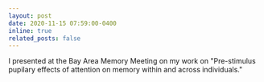 ```yaml
---
layout: post
date: 2020-11-15 07:59:00-0400
inline: true
related_posts: false
---
```


I presented at the Bay Area Memory Meeting on my work on "Pre-stimulus pupilary effects of attention on memory within and across individuals."
